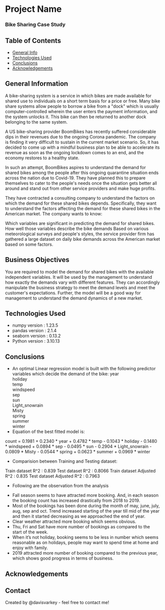 # Project Name
### Bike Sharing Case Study


## Table of Contents
* [General Info](#general-information)
* [Technologies Used](#technologies-used)
* [Conclusions](#conclusions)
* [Acknowledgements](#acknowledgements)

<!-- You can include any other section that is pertinent to your problem -->

## General Information
A bike-sharing system is a service in which bikes are made available for shared use to individuals on a short term basis for a price or free. Many bike share systems allow people to borrow a bike from a "dock" which is usually computer-controlled wherein the user enters the payment information, and the system unlocks it. This bike can then be returned to another dock belonging to the same system.


A US bike-sharing provider BoomBikes has recently suffered considerable dips in their revenues due to the ongoing Corona pandemic. The company is finding it very difficult to sustain in the current market scenario. So, it has decided to come up with a mindful business plan to be able to accelerate its revenue as soon as the ongoing lockdown comes to an end, and the economy restores to a healthy state. 


In such an attempt, BoomBikes aspires to understand the demand for shared bikes among the people after this ongoing quarantine situation ends across the nation due to Covid-19. They have planned this to prepare themselves to cater to the people's needs once the situation gets better all around and stand out from other service providers and make huge profits.


They have contracted a consulting company to understand the factors on which the demand for these shared bikes depends. Specifically, they want to understand the factors affecting the demand for these shared bikes in the American market. The company wants to know:

Which variables are significant in predicting the demand for shared bikes.
How well those variables describe the bike demands
Based on various meteorological surveys and people's styles, the service provider firm has gathered a large dataset on daily bike demands across the American market based on some factors. 

 
## Business Objectives

You are required to model the demand for shared bikes with the available independent variables. It will be used by the management to understand how exactly the demands vary with different features. They can accordingly manipulate the business strategy to meet the demand levels and meet the customer's expectations. Further, the model will be a good way for management to understand the demand dynamics of a new market.

## Technologies Used
- numpy version	: 1.23.5
- pandas version	: 2.1.4
- seaborn version	: 0.13.2
- Python version	: 3.10.13

<!-- As the libraries versions keep on changing, it is recommended to mention the version of library used in this project -->

## Conclusions

- An optimal Linear regression model is built with the following predictor variables which decide the demand of the bike:
year              
holiday         
temp             
windspeed        
sep               
sun              
Light_snowrain   
Misty            
spring           
summer           
winter           
- Equation of the best fitted model is:

 count = 0.1981 + 0.2340 * year + 0.4782 * temp - 0.1043 * holiday - 0.1480 * windspeed + 0.0894 * sep - 0.0495 * sun - 0.2904 * Light_snowrain - 0.0809 * Misty - 0.0544 * spring + 0.0623 * summer + 0.0969 * winter

-  Comparision between Training and Testing dataset:

Train dataset R^2 : 0.839
Test dataset R^2 : 0.8066
Train dataset Adjusted R^2 : 0.835
Test dataset Adjusted R^2 : 0.7963

- Following are the observation from the analysis

* Fall season seems to have attracted more booking. And, in each season the booking count has increased drastically from 2018 to 2019.
* Most of the bookings has been done during the month of may, june, july, aug, sep and oct. Trend increased starting of the year till mid of the year and then it
started decreasing as we approached the end of year.
* Clear weather attracted more booking which seems obvious.
* Thu, Fri and Sat have more number of bookings as compared to the start of the week.
* When it’s not holiday, booking seems to be less in number which seems reasonable as on holidays, people may want to spend time at home and enjoy with family.
* 2019 attracted more number of booking compared to the previous year, which shows good progress in terms of business.


## Acknowledgements


## Contact
Created by @davisvarkey - feel free to contact me!


<!-- Optional -->
<!-- ## License -->
<!-- This project is open source and available under the [... License](). -->

<!-- You don't have to include all sections - just the one's relevant to your project -->